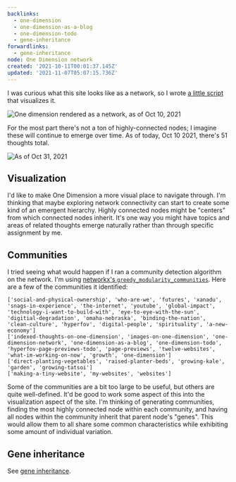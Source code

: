 ```yaml
---
backlinks:
  - one-dimension
  - one-dimension-as-a-blog
  - one-dimension-todo
  - gene-inheritance
forwardlinks:
  - gene-inheritance
node: One Dimension network
created: '2021-10-11T00:01:37.145Z'
updated: '2021-11-07T05:07:15.736Z'
---
```

I was curious what this site looks like as a network, so I wrote [a little script](https://github.com/cbroms/thoughts/blob/8df65f4e5645091858505e267af6c1492387ee42/wm-scanner/graph.py) that visualizes it. 

![](images/one-dimension-network/jiupciYAif.webp "One dimension rendered as a network, as of Oct 10, 2021")

For the most part there's not a ton of highly-connected nodes; I imagine these will continue to emerge over time. As of today, Oct 10 2021, there's 51 thoughts total. 

![](images/one-dimension-network/xrKJTFYFVC.webp "As of Oct 31, 2021")

## Visualization

I'd like to make One Dimension a more visual place to navigate through. I'm thinking that maybe exploring network connectivity can start to create some  kind of an emergent hierarchy. Highly connected nodes might be "centers" from which connected nodes inherit. It's one way you might have topics and areas of related thoughts emerge naturally rather than through specific assignment by me. 

## Communities 

I tried seeing what would happen if I ran a community detection algorithm on the network. I'm using [networkx's `greedy_modularity_communities`](https://networkx.org/documentation/stable/reference/algorithms/generated/networkx.algorithms.community.modularity_max.greedy_modularity_communities.html#networkx.algorithms.community.modularity_max.greedy_modularity_communities). Here are a few of the communities it identified:

```text
['social-and-physical-ownership', 'who-are-we', 'futures', 'xanadu', 'snags-in-experience', 'the-internet', 'youtube', 'global-impact', 'technology-i-want-to-build-with', 'eye-to-eye-with-the-sun', 'digitial-degradation', 'omaha-nebraska', 'binding-the-nation', 'clean-culture', 'hyperfov', 'digital-people', 'spirituality', 'a-new-economy']
['indexed-thoughts-on-one-dimension', 'images-on-one-dimension', 'one-dimension-network', 'one-dimension-as-a-blog', 'one-dimension-todo', 'hyperfov-page-previews-todo', 'page-previews', 'twelve-websites', 'what-im-working-on-now', 'growth', 'one-dimension']
['direct-planting-vegetables', 'raised-planter-beds', 'growing-kale', 'garden', 'growing-tatsoi']
['making-a-tiny-website', 'my-websites', 'websites']
```

Some of the communities are a bit too large to be useful, but others are quite well-defined. It'd be good to work some aspect of this into the visualization aspect of the site. I'm thinking of generating communities, finding the most highly connected node within each community, and having all nodes within the community inherit that parent node's "genes". This would allow them to all share some common characteristics while exhibiting some amount of individual variation. 

## Gene inheritance

 See [gene inheritance](gene-inheritance.md). 
